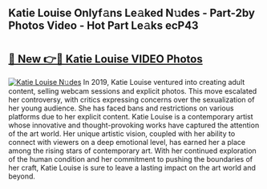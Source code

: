 ## Katie Louise Onlyf𝚊ns Le𝚊ked N𝚞des - Part-2by Photos Video - Hot Part Le𝚊ks ecP43

# <h2><a href="http://ab86629.deff.icu/?id=Katie+Louise">🔗 New 👉🔴 Katie Louise VIDEO Photos</a></h2>

[![Katie Louise N𝚞des](https://i.imgur.com/rIISA9y.gif)](http://ab86629.deff.icu/?id=Katie+Louise)
In 2019, Katie Louise ventured into creating adult content, selling webcam sessions and explicit photos. This move escalated her controversy, with critics expressing concerns over the sexualization of her young audience. She has faced bans and restrictions on various platforms due to her explicit content. Katie Louise is a contemporary artist whose innovative and thought-provoking works have captured the attention of the art world. Her unique artistic vision, coupled with her ability to connect with viewers on a deep emotional level, has earned her a place among the rising stars of contemporary art. With her continued exploration of the human condition and her commitment to pushing the boundaries of her craft, Katie Louise is sure to leave a lasting impact on the art world and beyond.
